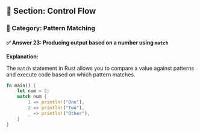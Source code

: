 ## 📘 Section: Control Flow  
### 🔹 Category: Pattern Matching  
#### ✅ Answer 23: Producing output based on a number using `match`

**Explanation:**

The `match` statement in Rust allows you to compare a value against patterns and execute code based on which pattern matches.

```rust
fn main() {
    let num = 2;
    match num {
        1 => println!("One"),
        2 => println!("Two"),
        _ => println!("Other"),
    }
}
```

